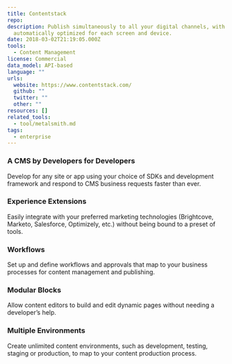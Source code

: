 ```yaml
---
title: Contentstack
repo: 
description: Publish simultaneously to all your digital channels, with content
  automatically optimized for each screen and device.
date: 2018-03-02T21:19:05.000Z
tools:
  - Content Management
license: Commercial
data_model: API-based
language: ""
urls:
  website: https://www.contentstack.com/
  github: ""
  twitter: ""
  other: ""
resources: []
related_tools:
  - tool/metalsmith.md
tags:
  - enterprise
---
```

### A CMS by Developers for Developers

Develop for any site or app using your choice of SDKs and development framework and respond to CMS business requests faster than ever.

### Experience Extensions

Easily integrate with your preferred marketing technologies (Brightcove, Marketo, Salesforce, Optimizely, etc.) without being bound to a preset of tools.

### Workflows

Set up and define workflows and approvals that map to your business processes for content management and publishing.

### Modular Blocks

Allow content editors to build and edit dynamic pages without needing a developer’s help.

### Multiple Environments

Create unlimited content environments, such as development, testing, staging or production, to map to your content production process.